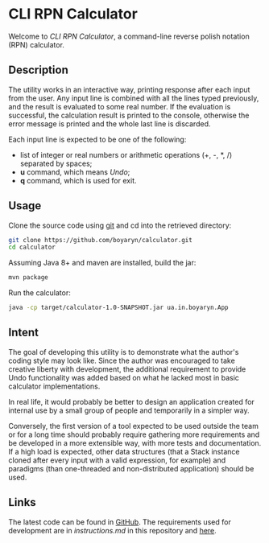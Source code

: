# CLI RPN Calculator

Welcome to _CLI RPN Calculator_, a command-line reverse polish notation (RPN) calculator.

## Description

The utility works in an interactive way, printing response after each input from the user.
Any input line is combined with all the lines typed previously, and the result is evaluated to some real number. If the evaluation is successful, the calculation result is printed to the console, otherwise the error message is printed and the whole last line is discarded.   

Each input line is expected to be one of the following:

* list of integer or real numbers or arithmetic operations (+, -, *, /) separated by spaces; 
* **u** command, which means _Undo_;
* **q** command, which is used for exit.

## Usage

Clone the source code using [git](https://git-scm.com) and cd into the retrieved directory:

```sh
git clone https://github.com/boyaryn/calculator.git
cd calculator
```

Assuming Java 8+ and maven are installed, build the jar:

```sh
mvn package
```

Run the calculator:

```sh
java -cp target/calculator-1.0-SNAPSHOT.jar ua.in.boyaryn.App
```

## Intent

The goal of developing this utility is to demonstrate what the author's coding style may look like. Since the author was encouraged to take creative liberty with development, the additional requirement to provide Undo functionality was added based on what he lacked most in basic calculator implementations.

In real life, it would probably be better to design an application created for internal use by a small group of people and temporarily in a simpler way.

Conversely, the first version of a tool expected to be used outside the team or for a long time should probably require gathering more requirements and be developed in a more extensible way, with more tests and documentation. If a high load is expected, other data structures (that a Stack instance cloned after every input with a valid expression, for example) and paradigms (than one-threaded and non-distributed application) should be used.  

## Links

The latest code can be found in [GitHub](https://github.com/boyaryn/calculator). The requirements used for development are in *instructions.md* in this repository and [here](https://gist.github.com/joedean/078a62b9ec03b38dfc519b3a5f168b07).
